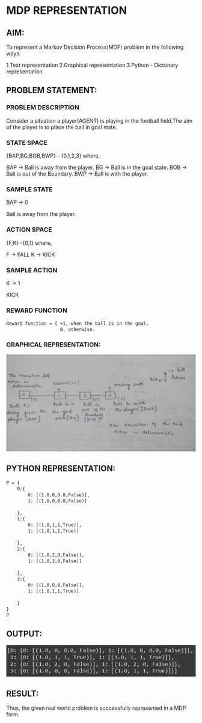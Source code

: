 # MDP REPRESENTATION

## AIM:
To represent a Markov Decision Process(MDP) problem in the following ways.

  1.Text representation
  2.Graphical representation
  3.Python - Dictonary representation

## PROBLEM STATEMENT:

### PROBLEM DESCRIPTION
Consider a situation a player(AGENT) is playing in the football field.The aim of the player is to place the ball in goal state.

### STATE SPACE
{BAP,BG,BOB,BWP} - {0,1,2,3} where,

BAP -> Ball is away from the player.
BG -> Ball is in the goal state.
BOB -> Ball is out of the Boundary.
BWP -> Ball is with the player.

### SAMPLE STATE
BAP -> 0

Ball is away from the player.

### ACTION SPACE
{F,K} -{0,1} where,

F -> FALL
K -> KICK

### SAMPLE ACTION
K -> 1

KICK

### REWARD FUNCTION
```
Reward function = { +1, when the ball is in the goal.
                    0, otherwise.
```

### GRAPHICAL REPRESENTATION:
![output](op2.jpeg)

## PYTHON REPRESENTATION:
```
P = {
    0:{
        0: [(1.0,0,0.0,False)],
        1: [(1.0,0,0.0,False)]
        
    },
    1:{
        0: [(1.0,1,1,True)],
        1: [(1.0,1,1,True)]
        
    },
    2:{
        0: [(1.0,2,0,False)],
        1: [(1.0,2,0,False)]
        
    },
    3:{
        0: [(1.0,0,0,False)],
        1: [(1.0,1,1,True)]
        
    }
}
P
```

## OUTPUT:
![output](op1.png)

## RESULT:
Thus, the given real world problem is successfully represented in a MDP form.

